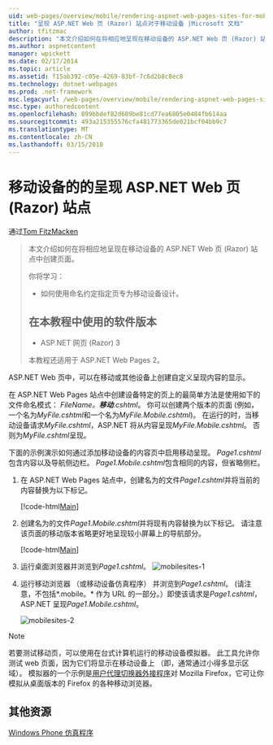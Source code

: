 ```yaml
---
uid: web-pages/overview/mobile/rendering-aspnet-web-pages-sites-for-mobile-devices
title: "呈现 ASP.NET Web 页 (Razor) 站点对于移动设备 |Microsoft 文档"
author: tfitzmac
description: "本文介绍如何在将相应地呈现在移动设备的 ASP.NET Web 页 (Razor) 站点中创建页面。 你将了解： 你如何..."
ms.author: aspnetcontent
manager: wpickett
ms.date: 02/17/2014
ms.topic: article
ms.assetid: f15ab392-c05e-4269-83bf-7c6d2b8c8ec8
ms.technology: dotnet-webpages
ms.prod: .net-framework
msc.legacyurl: /web-pages/overview/mobile/rendering-aspnet-web-pages-sites-for-mobile-devices
msc.type: authoredcontent
ms.openlocfilehash: 899bbdef82d689be81cd77ea6805e0484fb614aa
ms.sourcegitcommit: 493a215355576cfa481773365de021bcf04bb9c7
ms.translationtype: MT
ms.contentlocale: zh-CN
ms.lasthandoff: 03/15/2018
---
```

<a name="rendering-aspnet-web-pages-razor-sites-for-mobile-devices"></a>移动设备的的呈现 ASP.NET Web 页 (Razor) 站点
====================
通过[Tom FitzMacken](https://github.com/tfitzmac)

> 本文介绍如何在将相应地呈现在移动设备的 ASP.NET Web 页 (Razor) 站点中创建页面。
> 
> 你将学习：
> 
> - 如何使用命名约定指定页专为移动设备设计。
>   
> 
> ## <a name="software-versions-used-in-the-tutorial"></a>在本教程中使用的软件版本
> 
> 
> - ASP.NET 网页 (Razor) 3
>   
> 
> 本教程还适用于 ASP.NET Web Pages 2。


ASP.NET Web 页中，可以在移动或其他设备上创建自定义呈现内容的显示。

在 ASP.NET Web Pages 站点中创建设备特定的页上的最简单方法是使用如下的文件命名模式： *FileName。**移动**.cshtml*。 你可以创建两个版本的页面 (例如，一个名为*MyFile.cshtml*和一个名为*MyFile.Mobile.cshtml*)。 在运行的时，当移动设备请求*MyFile.cshtml*，ASP.NET 将从内容呈现*MyFile.Mobile.cshtml*。 否则为*MyFile.cshtml*呈现。

下面的示例演示如何通过添加移动设备的内容页中启用移动呈现。 *Page1.cshtml*包含内容以及导航侧边栏。 *Page1.Mobile.cshtml*包含相同的内容，但省略侧栏。

1. 在 ASP.NET Web Pages 站点中，创建名为的文件*Page1.cshtml*并将当前的内容替换为以下标记。

    [!code-html[Main](rendering-aspnet-web-pages-sites-for-mobile-devices/samples/sample1.html)]
2. 创建名为的文件*Page1.Mobile.cshtml*并将现有内容替换为以下标记。 请注意该页面的移动版本省略更好地呈现较小屏幕上的导航部分。

    [!code-html[Main](rendering-aspnet-web-pages-sites-for-mobile-devices/samples/sample2.html)]
3. 运行桌面浏览器并浏览到*Page1.cshtml*。 ![mobilesites-1](rendering-aspnet-web-pages-sites-for-mobile-devices/_static/image1.png)
4. 运行移动浏览器 （或移动设备仿真程序） 并浏览到*Page1.cshtml*。 (请注意，不包括*.mobile。* 作为 URL 的一部分。）即使该请求是*Page1.cshtml*，ASP.NET 呈现*Page1.Mobile.cshtml*。

    ![mobilesites-2](rendering-aspnet-web-pages-sites-for-mobile-devices/_static/image2.png)

> [!NOTE]
> 若要测试移动页，可以使用在台式计算机运行的移动设备模拟器。 此工具允许你测试 web 页面，因为它们将显示在移动设备上 （即，通常通过小得多显示区域）。 模拟器的一个示例是[用户代理切换器外接程序](http://addons.mozilla.org/firefox/addon/user-agent-switcher/)对 Mozilla Firefox，它可让你模拟从桌面版本的 Firefox 的各种移动浏览器。


<a id="Additional_Resources"></a>
## <a name="additional-resources"></a>其他资源


[Windows Phone 仿真程序](https://msdn.microsoft.com/library/ff402563(v=VS.92).aspx)
